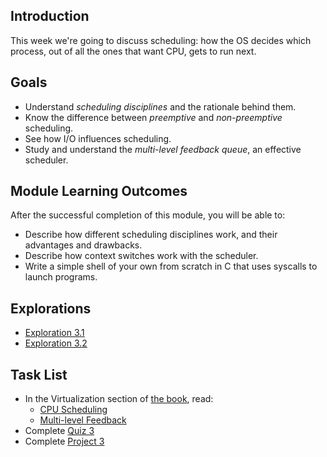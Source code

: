<!-- Overview: CPU Scheduling Overview, Shells -->

## Introduction

This week we're going to discuss scheduling: how the OS decides which
process, out of all the ones that want CPU, gets to run next.

## Goals

* Understand _scheduling disciplines_ and the rationale behind them.
* Know the difference between _preemptive_ and _non-preemptive_
  scheduling.
* See how I/O influences scheduling.
* Study and understand the _multi-level feedback queue_, an effective
  scheduler.
  
## Module Learning Outcomes
  
After the successful completion of this module, you will be able to:

* Describe how different scheduling disciplines work, and their
  advantages and drawbacks.
* Describe how context switches work with the scheduler.
* Write a simple shell of your own from scratch in C that uses syscalls
  to launch programs.
  
## Explorations

* [Exploration 3.1](https://canvas.oregonstate.edu/courses/1849663/assignments/8768738)
* [Exploration 3.2](https://canvas.oregonstate.edu/courses/1849663/assignments/8769731)

## Task List

* In the Virtualization section of [the book](https://pages.cs.wisc.edu/~remzi/OSTEP/), read:
  * [CPU Scheduling](https://pages.cs.wisc.edu/~remzi/OSTEP/cpu-sched.pdf)
  * [Multi-level
    Feedback](https://pages.cs.wisc.edu/~remzi/OSTEP/cpu-sched-mlfq.pdf)
* Complete [Quiz 3](https://canvas.oregonstate.edu/courses/1849663/quizzes/2756994)
* Complete [Project 3](https://canvas.oregonstate.edu/courses/1849663/assignments/8769919)
